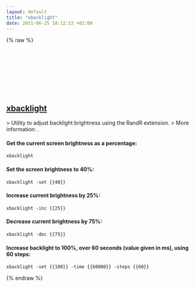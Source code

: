 ```yaml
---
layout: default
title: "xbacklight"
date: 2021-06-25 18:12:13 +02:00
---
```

{% raw %}
<h2 id="xbacklight">
  <a href="/en/linux/xbacklight.html">xbacklight</a> <a href="#xbacklight"><svg class="icon">
    <use href="/assets/images/unicode_sprite.svg#link" />
  </svg></a>
</h2>
> Utility to adjust backlight brightness using the RandR extension.
> More information: <https://gitlab.freedesktop.org/xorg/app/xbacklight>.

#### Get the current screen brightness as a percentage:
```shell
xbacklight
```
#### Set the screen brightness to 40%:
```shell
xbacklight -set {{40}}
```
#### Increase current brightness by 25%:
```shell
xbacklight -inc {{25}}
```
#### Decrease current brightness by 75%:
```shell
xbacklight -dec {{75}}
```
#### Increase backlight to 100%, over 60 seconds (value given in ms), using 60 steps:
```shell
xbacklight -set {{100}} -time {{60000}} -steps {{60}}
```
{% endraw %}